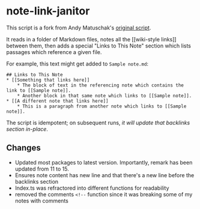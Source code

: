 # note-link-janitor

This script is a fork from Andy Matuschak's [original script](https://github.com/andymatuschak/note-link-janitor).  


It reads in a folder of Markdown files, notes all the [[wiki-style links]] between them, then adds a special "Links to This Note" section which lists passages which reference a given file.

For example, this text might get added to `Sample note.md`:

```
## Links to This Note
* [[Something that links here]]
    * The block of text in the referencing note which contains the link to [[Sample note]].
    * Another block in that same note which links to [[Sample note]].
* [[A different note that links here]]
    * This is a paragraph from another note which links to [[Sample note]].
```

The script is idempotent; on subsequent runs, _it will update that backlinks section in-place_.

## Changes

- Updated most packages to latest version. Importantly, remark has been updated from 11 to 15.
- Ensures note content has new line and that there's a new line before the backlinks section
- Index.ts was refractored into different functions for readability
- removed the comments `<!--` function since it was breaking some of my notes with comments